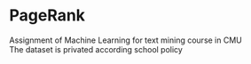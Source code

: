 # PageRank
Assignment of Machine Learning for text mining course in CMU  
The dataset is privated according school policy
